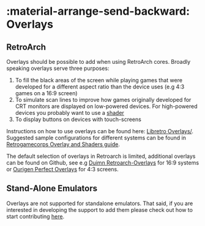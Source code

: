 # :material-arrange-send-backward: Overlays

## RetroArch

Overlays should be possible to add when using RetroArch cores. Broadly speaking overlays serve three purposes:

1. To fill the black areas of the screen while playing games that were developed for a different aspect ratio than the device uses (e.g 4:3 games on a 16:9 screen)
2. To simulate scan lines to improve how games originally developed for CRT monitors are displayed on low-powered devices. For high-powered devices you probably want to use a [shader](../../configure/shaders)
3. To display buttons on devices with touch-screens

Instructions on how to use overlays can be found here: [Libretro Overlays/](https://docs.libretro.com/guides/libretro-overlays/). Suggested sample configurations for different systems can be found in [Retrogamecorps Overlay and Shaders guide](https://retrogamecorps.com/2024/09/01/guide-shaders-and-overlays-on-retro-handhelds/#Overlays).

The default selection of overlays in Retroarch is limited, additional overlays can be found on Github, see e.g [Duimn Retroarch-Overlays](https://github.com/Duimon/Retroarch-Overlays) for 16:9 systems or [Ourigen Perfect Overlays](https://github.com/ourigen/perfect_overlays/) for 4:3 screens.

## Stand-Alone Emulators

Overlays are not supported for standalone emulators.  That said, if you are interested in developing the support to add them please check out how to start contributing [here](../../contribute/).
